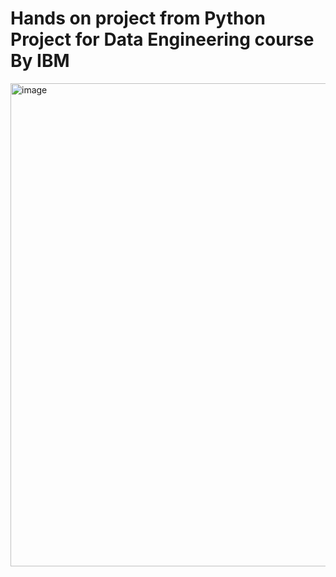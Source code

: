 # Hands on project from Python Project for Data Engineering course By IBM
<img width="893" height="773" alt="image" src="https://github.com/user-attachments/assets/187e4f36-6a8c-4b39-9f96-f0b1c794395e" />
